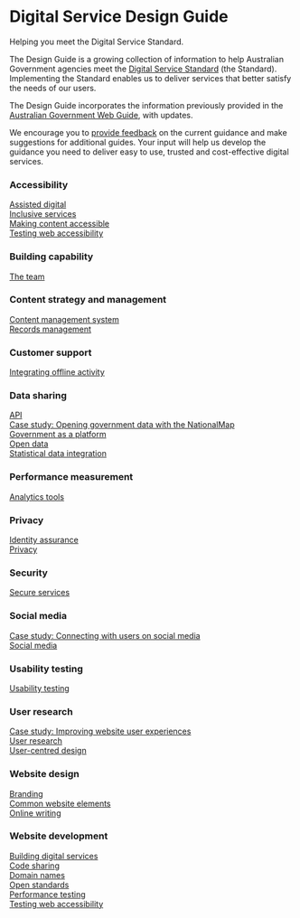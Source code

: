 
<h1>Digital Service Design Guide</h1>
<p>Helping you meet the Digital Service Standard.</p>
<p>The Design Guide is a growing collection of information to help Australian Government agencies meet the <a href="/standard">Digital Service Standard</a> (the Standard). Implementing the Standard enables us to deliver services that better satisfy the needs of our users.</p>
<p>The Design Guide incorporates the information previously provided in the <a href="http://webguide.gov.au">Australian Government Web Guide</a>, with updates.</p>
<p>We encourage you to <a href="/feedback?url_from=Howtoapply">provide feedback</a> on the current guidance and make suggestions for additional guides. Your input will help us develop the guidance you need to deliver easy to use, trusted and cost-effective digital services.</p>
      <div class="view-content">
        <h3>Accessibility</h3>
  <div class="views-row views-row-1 views-row-odd views-row-first">
      
  <div class="views-field views-field-description">        <div class="field-content"></div>  </div>  
  <div class="views-field views-field-title">        <span class="field-content"><a href="/design-guides/guide/assisted-digital">Assisted digital</a></span>  </div>  </div>
  <div class="views-row views-row-2 views-row-even">
      
  <div class="views-field views-field-description">        <div class="field-content"></div>  </div>  
  <div class="views-field views-field-title">        <span class="field-content"><a href="/design-guides/guide/inclusive-services">Inclusive services</a></span>  </div>  </div>
  <div class="views-row views-row-3 views-row-odd">
      
  <div class="views-field views-field-description">        <div class="field-content"></div>  </div>  
  <div class="views-field views-field-title">        <span class="field-content"><a href="/design-guides/guide/making-content-accessible">Making content accessible</a></span>  </div>  </div>
  <div class="views-row views-row-4 views-row-even views-row-last">
      
  <div class="views-field views-field-description">        <div class="field-content"></div>  </div>  
  <div class="views-field views-field-title">        <span class="field-content"><a href="/design-guides/guide/testing-web-accessibility">Testing web accessibility</a></span>  </div>  </div>
  <h3>Building capability</h3>
  <div class="views-row views-row-1 views-row-odd views-row-first views-row-last">
      
  <div class="views-field views-field-description">        <div class="field-content"></div>  </div>  
  <div class="views-field views-field-title">        <span class="field-content"><a href="/design-guides/guide/team">The team</a></span>  </div>  </div>
  <h3>Content strategy and management</h3>
  <div class="views-row views-row-1 views-row-odd views-row-first">
      
  <div class="views-field views-field-description">        <div class="field-content"></div>  </div>  
  <div class="views-field views-field-title">        <span class="field-content"><a href="/design-guides/guide/content-management-system">Content management system</a></span>  </div>  </div>
  <div class="views-row views-row-2 views-row-even views-row-last">
      
  <div class="views-field views-field-description">        <div class="field-content"></div>  </div>  
  <div class="views-field views-field-title">        <span class="field-content"><a href="/design-guides/guide/records-management">Records management</a></span>  </div>  </div>
  <h3>Customer support</h3>
  <div class="views-row views-row-1 views-row-odd views-row-first views-row-last">
      
  <div class="views-field views-field-description">        <div class="field-content"></div>  </div>  
  <div class="views-field views-field-title">        <span class="field-content"><a href="/design-guides/guide/integrating-offline-activity">Integrating offline activity</a></span>  </div>  </div>
  <h3>Data sharing</h3>
  <div class="views-row views-row-1 views-row-odd views-row-first">
      
  <div class="views-field views-field-description">        <div class="field-content"></div>  </div>  
  <div class="views-field views-field-title">        <span class="field-content"><a href="/design-guides/guide/api">API</a></span>  </div>  </div>
  <div class="views-row views-row-2 views-row-even">
      
  <div class="views-field views-field-description">        <div class="field-content"></div>  </div>  
  <div class="views-field views-field-title">        <span class="field-content"><a href="/design-guides/guide/case-study-opening-government-data-nationalmap">Case study: Opening government data with the NationalMap</a></span>  </div>  </div>
  <div class="views-row views-row-3 views-row-odd">
      
  <div class="views-field views-field-description">        <div class="field-content"></div>  </div>  
  <div class="views-field views-field-title">        <span class="field-content"><a href="/design-guides/guide/government-platform">Government as a platform</a></span>  </div>  </div>
  <div class="views-row views-row-4 views-row-even">
      
  <div class="views-field views-field-description">        <div class="field-content"></div>  </div>  
  <div class="views-field views-field-title">        <span class="field-content"><a href="/design-guides/guide/open-data">Open data</a></span>  </div>  </div>
  <div class="views-row views-row-5 views-row-odd views-row-last">
      
  <div class="views-field views-field-description">        <div class="field-content"></div>  </div>  
  <div class="views-field views-field-title">        <span class="field-content"><a href="/design-guides/guide/statistical-data-integration">Statistical data integration</a></span>  </div>  </div>
  <h3>Performance measurement</h3>
  <div class="views-row views-row-1 views-row-odd views-row-first views-row-last">
      
  <div class="views-field views-field-description">        <div class="field-content"></div>  </div>  
  <div class="views-field views-field-title">        <span class="field-content"><a href="/design-guides/guide/analytics-tools">Analytics tools</a></span>  </div>  </div>
  <h3>Privacy</h3>
  <div class="views-row views-row-1 views-row-odd views-row-first">
      
  <div class="views-field views-field-description">        <div class="field-content"></div>  </div>  
  <div class="views-field views-field-title">        <span class="field-content"><a href="/design-guides/guide/identity-assurance">Identity assurance</a></span>  </div>  </div>
  <div class="views-row views-row-2 views-row-even views-row-last">
      
  <div class="views-field views-field-description">        <div class="field-content"></div>  </div>  
  <div class="views-field views-field-title">        <span class="field-content"><a href="/design-guides/guide/privacy">Privacy</a></span>  </div>  </div>
  <h3>Security</h3>
  <div class="views-row views-row-1 views-row-odd views-row-first views-row-last">
      
  <div class="views-field views-field-description">        <div class="field-content"></div>  </div>  
  <div class="views-field views-field-title">        <span class="field-content"><a href="/design-guides/guide/secure-services">Secure services</a></span>  </div>  </div>
  <h3>Social media</h3>
  <div class="views-row views-row-1 views-row-odd views-row-first">
      
  <div class="views-field views-field-description">        <div class="field-content"></div>  </div>  
  <div class="views-field views-field-title">        <span class="field-content"><a href="/design-guides/guide/case-study-connecting-users-social-media">Case study: Connecting with users on social media</a></span>  </div>  </div>
  <div class="views-row views-row-2 views-row-even views-row-last">
      
  <div class="views-field views-field-description">        <div class="field-content"></div>  </div>  
  <div class="views-field views-field-title">        <span class="field-content"><a href="/design-guides/guide/social-media">Social media</a></span>  </div>  </div>
  <h3>Usability testing</h3>
  <div class="views-row views-row-1 views-row-odd views-row-first views-row-last">
      
  <div class="views-field views-field-description">        <div class="field-content"></div>  </div>  
  <div class="views-field views-field-title">        <span class="field-content"><a href="/design-guides/guide/usability-testing">Usability testing</a></span>  </div>  </div>
  <h3>User research</h3>
  <div class="views-row views-row-1 views-row-odd views-row-first">
      
  <div class="views-field views-field-description">        <div class="field-content"></div>  </div>  
  <div class="views-field views-field-title">        <span class="field-content"><a href="/design-guides/guide/case-study-improving-website-user-experiences">Case study: Improving website user experiences</a></span>  </div>  </div>
  <div class="views-row views-row-2 views-row-even">
      
  <div class="views-field views-field-description">        <div class="field-content"></div>  </div>  
  <div class="views-field views-field-title">        <span class="field-content"><a href="/design-guides/guide/user-research">User research</a></span>  </div>  </div>
  <div class="views-row views-row-3 views-row-odd views-row-last">
      
  <div class="views-field views-field-description">        <div class="field-content"></div>  </div>  
  <div class="views-field views-field-title">        <span class="field-content"><a href="/design-guides/guide/user-centred-design">User-centred design</a></span>  </div>  </div>
  <h3>Website design</h3>
  <div class="views-row views-row-1 views-row-odd views-row-first">
      
  <div class="views-field views-field-description">        <div class="field-content"></div>  </div>  
  <div class="views-field views-field-title">        <span class="field-content"><a href="/design-guides/guide/branding">Branding</a></span>  </div>  </div>
  <div class="views-row views-row-2 views-row-even">
      
  <div class="views-field views-field-description">        <div class="field-content"></div>  </div>  
  <div class="views-field views-field-title">        <span class="field-content"><a href="/design-guides/guide/common-website-elements">Common website elements</a></span>  </div>  </div>
  <div class="views-row views-row-3 views-row-odd views-row-last">
      
  <div class="views-field views-field-description">        <div class="field-content"></div>  </div>  
  <div class="views-field views-field-title">        <span class="field-content"><a href="/design-guides/guide/online-writing">Online writing</a></span>  </div>  </div>
  <h3>Website development</h3>
  <div class="views-row views-row-1 views-row-odd views-row-first">
      
  <div class="views-field views-field-description">        <div class="field-content"></div>  </div>  
  <div class="views-field views-field-title">        <span class="field-content"><a href="/design-guides/guide/building-digital-services">Building digital services</a></span>  </div>  </div>
  <div class="views-row views-row-2 views-row-even">
      
  <div class="views-field views-field-description">        <div class="field-content"></div>  </div>  
  <div class="views-field views-field-title">        <span class="field-content"><a href="/design-guides/guide/code-sharing">Code sharing</a></span>  </div>  </div>
  <div class="views-row views-row-3 views-row-odd">
      
  <div class="views-field views-field-description">        <div class="field-content"></div>  </div>  
  <div class="views-field views-field-title">        <span class="field-content"><a href="/design-guides/guide/domain-names">Domain names</a></span>  </div>  </div>
  <div class="views-row views-row-4 views-row-even">
      
  <div class="views-field views-field-description">        <div class="field-content"></div>  </div>  
  <div class="views-field views-field-title">        <span class="field-content"><a href="/design-guides/guide/open-standards">Open standards</a></span>  </div>  </div>
  <div class="views-row views-row-5 views-row-odd">
      
  <div class="views-field views-field-description">        <div class="field-content"></div>  </div>  
  <div class="views-field views-field-title">        <span class="field-content"><a href="/design-guides/guide/performance-testing">Performance testing</a></span>  </div>  </div>
  <div class="views-row views-row-6 views-row-even views-row-last">
      
  <div class="views-field views-field-description">        <div class="field-content"></div>  </div>  
  <div class="views-field views-field-title">        <span class="field-content"><a href="/design-guides/guide/testing-web-accessibility">Testing web accessibility</a></span>  </div>  </div>
    </div>
  
